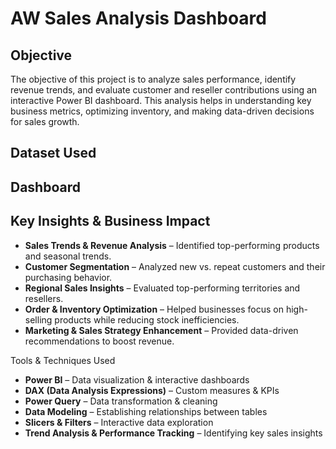 # AW Sales Analysis Dashboard
## Objective
The objective of this project is to analyze sales performance, identify revenue trends, and evaluate customer and reseller contributions using an interactive Power BI dashboard. This analysis helps in understanding key business metrics, optimizing inventory, and making data-driven decisions for sales growth.

## Dataset Used


## Dashboard


## Key Insights & Business Impact
- **Sales Trends & Revenue Analysis** – Identified top-performing products and seasonal trends.
- **Customer Segmentation** – Analyzed new vs. repeat customers and their purchasing behavior.
- **Regional Sales Insights** – Evaluated top-performing territories and resellers.
- **Order & Inventory Optimization** – Helped businesses focus on high-selling products while reducing stock inefficiencies.
- **Marketing & Sales Strategy Enhancement** – Provided data-driven recommendations to boost revenue.

 Tools & Techniques Used
- **Power BI** – Data visualization & interactive dashboards
- **DAX (Data Analysis Expressions)** – Custom measures & KPIs
- **Power Query** – Data transformation & cleaning
- **Data Modeling** – Establishing relationships between tables
- **Slicers & Filters** – Interactive data exploration
- **Trend Analysis & Performance Tracking** – Identifying key sales insights
